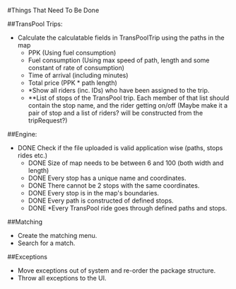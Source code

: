 #Things That Need To Be Done

##TransPool Trips:
 - Calculate the calculatable fields in TransPoolTrip using the paths in the map
    - PPK (Using fuel consumption)
    - Fuel consumption (Using max speed of path, length and some constant of rate of consumption)
    - Time of arrival (including minutes)
    - Total price (PPK * path length)
    - *Show all riders (inc. IDs) who have been assigned to the trip.
    - **List of stops of the TransPool trip. Each member of that list should contain the stop name, 
      and the rider getting on/off (Maybe make it a pair of stop and a list of riders? will be constructed
      from the tripRequest?)
 
##Engine:
 - DONE Check if the file uploaded is valid application wise (paths, stops rides etc.)
    - DONE Size of map needs to be between 6 and 100 (both width and length)
    - DONE Every stop has a unique name and coordinates.
    - DONE There cannot be 2 stops with the same coordinates.
    - DONE Every stop is in the map's boundaries.
    - DONE Every path is constructed of defined stops.
    - DONE *Every TransPool ride goes through defined paths and stops.
 
 ##Matching
   - Create the matching menu.
   - Search for a match.
 
##Exceptions
   - Move exceptions out of system and re-order the package structure.
   - Throw all exceptions to the UI.